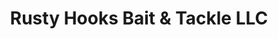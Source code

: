 ---
title: "Rusty Hooks Bait & Tackle LLC"
url: /niles/rusty-hooks-bait-und-tackle-llc/
shop: Angeln
---